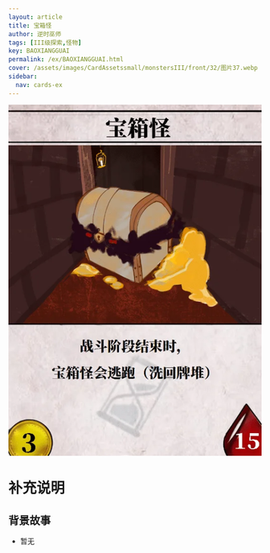 ```yaml
---
layout: article
title: 宝箱怪
author: 逆时巫师
tags: [III级探索,怪物]
key: BAOXIANGGUAI
permalink: /ex/BAOXIANGGUAI.html
cover: /assets/images/CardAssetssmall/monstersIII/front/32/图片37.webp
sidebar:
  nav: cards-ex
---
```

![](/assets/images/CardAssets/monstersIII/front/32/图片37.webp)

# 补充说明



## 背景故事
* 暂无
